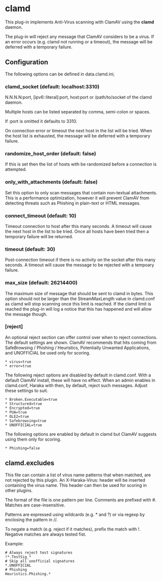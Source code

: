clamd
=====

This plug-in implements Anti-Virus scanning with ClamAV using the **clamd**
daemon.

The plug-in will reject any message that ClamAV considers to be a virus.
If an error occurs (e.g. clamd not running or a timeout), the
message will be deferred with a temporary failure.

## Configuration

The following options can be defined in data.clamd.ini;

### clamd\_socket (default: localhost:3310)

  N.N.N.N:port, [ipv6::literal]:port, host:port or /path/to/socket of
  the clamd daemon.

  Multiple hosts can be listed separated by comma, semi-colon or spaces.

  If :port is omitted it defaults to 3310.

  On connection error or timeout the next host in the list will be tried.
  When the host list is exhausted, the message will be deferred with
  a temporary failure.


### randomize\_host\_order (default: false)

  If this is set then the list of hosts with be randomized before a
  connection is attempted.


### only\_with\_attachments                         (default: false)

  Set this option to only scan messages that contain non-textual
  attachments.  This is a performance optimization, however it will
  prevent ClamAV from detecting threats such as Phishing in plain-text
  or HTML messages.


### connect\_timeout                               (default: 10)

  Timeout connection to host after this many seconds.  A timeout will
  cause the next host in the list to be tried.  Once all hosts have
  been tried then a temporary failure will be returned.


### timeout                                       (default: 30)

  Post-connection timeout if there is no activity on the socket after
  this many seconds.  A timeout will cause the message to be rejected
  with a tempoary failure.


### max\_size                                      (default: 26214400)

  The maximum size of message that should be sent to clamd in bytes.
  This option should not be larger than the StreamMaxLength value in
  clamd.conf as clamd will stop scanning once this limit is reached.
  If the clamd limit is reached the plug-in will log a notice that
  this has happened and will allow the message though.

### [reject]

An optional reject section can offer control over when to reject connections.
The default settings are shown. ClamAV recommends that hits coming from 
SafeBrowsing / Phishing / Heuristics, Potentially Unwanted Applications, and
UNOFFICIAL be used only for scoring.

    * virus=true
    * error=true

The following reject options are disabled by default in clamd.conf. With a
default ClamAV install, these will have no effect. When an admin enables in
clamd.conf, Haraka with then, by default, reject such messages. Adjust these
settings to suit.

    * Broken.Executable=true
    * Structured=true
    * Encrypted=true
    * PUA=true
    * OLE2=true
    * Safebrowsing=true
    * UNOFFICIAL=true

The following options are enabled by default in clamd but ClamAV suggests
using them only for scoring.

    * Phishing=false

## clamd.excludes

  This file can contain a list of virus name patterns that when matched, are
  not rejected by this plugin. An X-Haraka-Virus: header will be inserted
  containing the virus name. This header can then be used for scoring
  in other plugins.

  The format of the file is one pattern per line. Comments are prefixed
  with #. Matches are case-insensitive.

  Patterns are expressed using wildcards (e.g. * and ?) or
  via regexp by enclosing the pattern in //.

  To negate a match (e.g. reject if it matches), prefix the match with !.
  Negative matches are always tested fist.

  Example:

`````
# Always reject test signatures
!*.TestSig_*
# Skip all unofficial signatures
*.UNOFFICIAL
# Phishing
Heuristics.Phishing.*
`````

